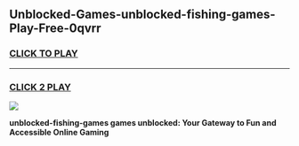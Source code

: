 
## Unblocked-Games-unblocked-fishing-games-Play-Free-0qvrr
<h3>
<a href="https://premium76.site?title=unblocked-fishing-games&ref=18A">CLICK TO PLAY</a></h3>
<hr>

<h3>
<a href="https://premium76.site?title=unblocked-fishing-games&ref=18A">CLICK 2 PLAY</a>
  
</h3>

<a href="https://premium76.site?title=unblocked-fishing-games&ref=18A"><img src="https://clearcache.store/games.png"></a>


**unblocked-fishing-games games unblocked: Your Gateway to Fun and Accessible Online Gaming**
